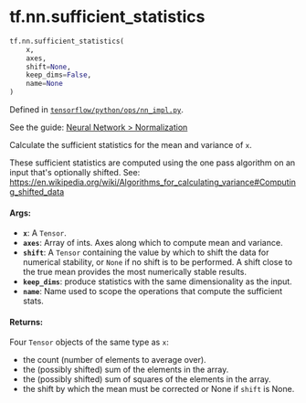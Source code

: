 <div itemscope itemtype="http://developers.google.com/ReferenceObject">
<meta itemprop="name" content="tf.nn.sufficient_statistics" />
<meta itemprop="path" content="Stable" />
</div>

# tf.nn.sufficient_statistics

``` python
tf.nn.sufficient_statistics(
    x,
    axes,
    shift=None,
    keep_dims=False,
    name=None
)
```



Defined in [`tensorflow/python/ops/nn_impl.py`](https://www.tensorflow.org/code/tensorflow/python/ops/nn_impl.py).

See the guide: [Neural Network > Normalization](../../../../api_guides/python/nn.md#Normalization)

Calculate the sufficient statistics for the mean and variance of `x`.

These sufficient statistics are computed using the one pass algorithm on
an input that's optionally shifted. See:
https://en.wikipedia.org/wiki/Algorithms_for_calculating_variance#Computing_shifted_data

#### Args:

* <b>`x`</b>: A `Tensor`.
* <b>`axes`</b>: Array of ints. Axes along which to compute mean and variance.
* <b>`shift`</b>: A `Tensor` containing the value by which to shift the data for
    numerical stability, or `None` if no shift is to be performed. A shift
    close to the true mean provides the most numerically stable results.
* <b>`keep_dims`</b>: produce statistics with the same dimensionality as the input.
* <b>`name`</b>: Name used to scope the operations that compute the sufficient stats.


#### Returns:

Four `Tensor` objects of the same type as `x`:

* the count (number of elements to average over).
* the (possibly shifted) sum of the elements in the array.
* the (possibly shifted) sum of squares of the elements in the array.
* the shift by which the mean must be corrected or None if `shift` is None.